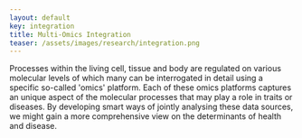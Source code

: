 ```yaml
---
layout: default
key: integration
title: Multi-Omics Integration
teaser: /assets/images/research/integration.png
---
```

Processes within the living cell, tissue and body are regulated on various molecular levels of which many can be interrogated in detail using a specific so-called 'omics' platform. Each of these omics platforms captures an unique aspect of the molecular processes that may play a role in traits or diseases. By developing smart ways of jointly analysing these data sources, we might gain a more comprehensive view on the determinants of health and disease.
